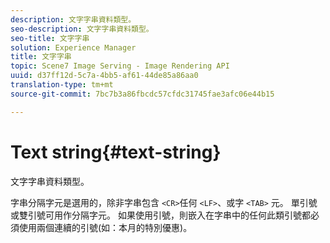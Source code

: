 ```yaml
---
description: 文字字串資料類型。
seo-description: 文字字串資料類型。
seo-title: 文字字串
solution: Experience Manager
title: 文字字串
topic: Scene7 Image Serving - Image Rendering API
uuid: d37ff12d-5c7a-4bb5-af61-44de85a86aa0
translation-type: tm+mt
source-git-commit: 7bc7b3a86fbcdc57cfdc31745fae3afc06e44b15

---
```



# Text string{#text-string}

文字字串資料類型。

字串分隔字元是選用的，除非字串包含 `<CR>`任何 `<LF>`、或字 `<TAB>` 元。 單引號或雙引號可用作分隔字元。 如果使用引號，則嵌入在字串中的任何此類引號都必須使用兩個連續的引號(如：本月的特別優惠)。
